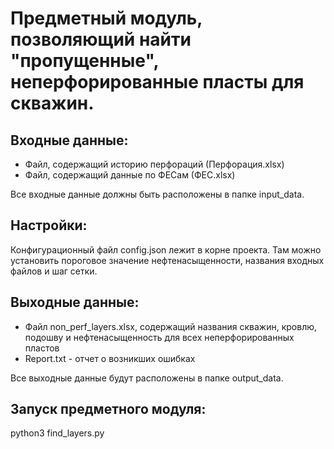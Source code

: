 # Предметный модуль, позволяющий найти "пропущенные", неперфорированные пласты для скважин.

## Входные данные:
- Файл, содержащий историю перфораций (Перфорация.xlsx)
- Файл, содержащий данные по ФЕСам (ФЕС.xlsx)

Все входные данные должны быть расположены в папке input_data.

## Настройки:
Конфигурационный файл config.json лежит в корне проекта. Там можно установить пороговое значение нефтенасыщенности, названия входных файлов и шаг сетки.

## Выходные данные:
- Файл non_perf_layers.xlsx, содержащий названия скважин, кровлю, подошву и нефтенасыщенность для всех неперфорированных пластов
- Report.txt - отчет о возникших ошибках

Все выходные данные будут расположены в папке output_data.


## Запуск предметного модуля:
python3 find_layers.py
